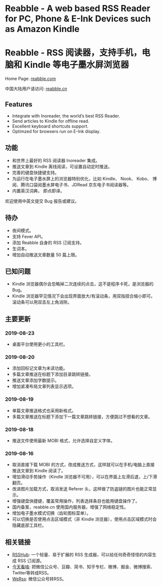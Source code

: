 # Reabble - A web based RSS Reader for PC, Phone & E-Ink Devices such as Amazon Kindle
# Reabble - RSS 阅读器，支持手机，电脑和 Kindle 等电子墨水屏浏览器

Home Page: [reabble.com](https://reabble.com)

中国大陆用户请访问: [reabble.cn](https://reabble.cn)

## Features

- Integrate with Inoreader, the world’s best RSS Reader.
- Send articles to Kindle for offline read.
- Excellent keyboard shortcuts support.
- Optimzed for browsers run on E-Ink display.

## 功能

- 和世界上最好的 RSS 阅读器 Inoreader 集成。
- 推送文章到 Kindle 离线阅读，可设置自动定时推送。
- 完善的键盘快捷键支持。
- 为运行在电子墨水屏上的浏览器特别优化，比如 Kindle、 Nook、 Kobo、 博阅、腾讯口袋阅墨水屏电子书、JDRead 京东电子书阅读器等。
- 内置英汉词典， 即点即译。

欢迎使用中英文提交 Bug 报告或建议。

## 待办

- 夜间模式。
- 支持 Fever API。
- 添加 Reabble 自身的 RSS 订阅支持。
- 生词本。
- 增加自动推送文章数量 50 篇上限。

## 已知问题

- Kindle 浏览器偶尔会忽略掉二次连续的点击，这不是程序卡死，是浏览器的 Bug。
- Kindle 浏览器罕见情况下会出现界面放大/有滚动条，用双指捏合缩小即可。滚动条可以用双击左上角消除。

## 主要更新

### 2019-08-23

- 桌面平台使用更小的工具栏。

### 2019-08-20

- 添加回标记文章为未读功能。
- 多篇文章推送在标题下添加目录跳转链接。
- 推送文章添加字数提示。
- 增加紧凑布局文章列表显示选项。

### 2019-08-19

- 单篇文章推送格式也采用新格式。
- 多篇文章推送在标题下添加下一篇文章跳转链接，方便跳过不想看的文章。

### 2019-08-18

- 推送文件使用最新 MOBI 格式，允许选择自定义字体。

### 2019-08-16

- 取消直接下载 MOBI 的方式，改成推送方式，这样就可以在手机/电脑上直接推送文章到 Kindle 阅读了。
- 增加滑动手势操作（Kindle 浏览器不可用），可以在界面上左滑后退，上/下滑翻页。
- 改进图片加载方式，取消发送 Referer 头，这样做了防盗链的图片也能正常显示。
- 增强键盘快捷键，覆盖常用操作，列表选择条目也能用键盘操作了。
- 国内备案，reabble.cn 使用国内服务器，增强了网络稳定性。
- 增加电子墨水模式切换（齿轮图标菜单）。
- 可以切换是否使用点击区域模式（非 Kindle 浏览器），使用点击区域模式时会隐藏底部工具栏。

## 相关链接

- [RSSHub](https://docs.rsshub.app/): 一个轻量、易于扩展的 RSS 生成器，可以给任何奇奇怪怪的内容生成 RSS 订阅源。
- [今天看啥](http://www.jintiankansha.me/account/signup?invite_code=GB4FISKPPA): 把微信公众号、豆瓣、简书、知乎专栏、微博、掘金、微博搜索、Twitter等转成RSS。
- [WeRss](https://werss.app/): 微信公众号转RSS。
